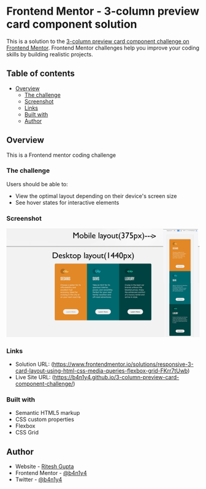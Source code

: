 # Frontend Mentor - 3-column preview card component solution

This is a solution to the [3-column preview card component challenge on Frontend Mentor](https://www.frontendmentor.io/challenges/3column-preview-card-component-pH92eAR2-). Frontend Mentor challenges help you improve your coding skills by building realistic projects. 

## Table of contents

- [Overview](#overview)
  - [The challenge](#the-challenge)
  - [Screenshot](#screenshot)
  - [Links](#links)
  - [Built with](#built-with)
  - [Author](#author)

## Overview

  This is a Frontend mentor coding challenge
### The challenge

Users should be able to:

- View the optimal layout depending on their device's screen size
- See hover states for interactive elements

### Screenshot

![](./screenshot.jpg)


### Links

- Solution URL: (https://www.frontendmentor.io/solutions/responsive-3-card-layout-using-html-css-media-queries-flexbox-grid-FKrr7tUwb)
- Live Site URL: (https://b4n1y4.github.io/3-column-preview-card-component-challenge/)

### Built with

- Semantic HTML5 markup
- CSS custom properties
- Flexbox
- CSS Grid


## Author

- Website - [Ritesh Gupta](https://www.github.com/b4n1y4)
- Frontend Mentor - [@b4n1y4](https://www.frontendmentor.io/profile/b4n1y4)
- Twitter - [@b4n1y4](https://www.twitter.com/b4n1y4)

